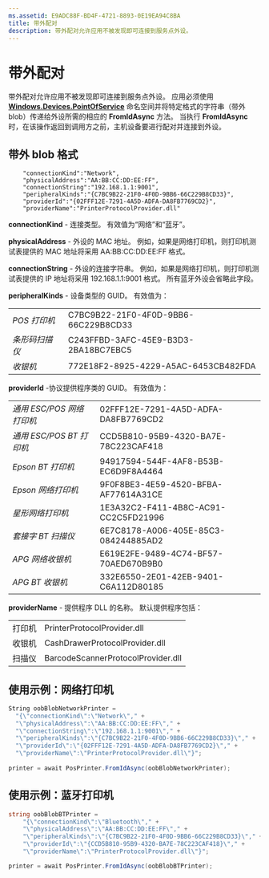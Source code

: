 ```yaml
---
ms.assetid: E9ADC88F-BD4F-4721-8893-0E19EA94C8BA
title: 带外配对
description: 带外配对允许应用不被发现即可连接到服务点外设。
---
```

# 带外配对

带外配对允许应用不被发现即可连接到服务点外设。 应用必须使用 [**Windows.Devices.PointOfService**](https://msdn.microsoft.com/en-us/library/windows/apps/windows.devices.pointofservice.aspx) 命名空间并将特定格式的字符串（带外 blob）传递给外设所需的相应的 **FromIdAsync** 方法。 当执行 **FromIdAsync** 时，在该操作返回到调用方之前，主机设备要进行配对并连接到外设。

## 带外 blob 格式

```
    "connectionKind":"Network",
    "physicalAddress":"AA:BB:CC:DD:EE:FF",
    "connectionString":"192.168.1.1:9001",
    "peripheralKinds":"{C7BC9B22-21F0-4F0D-9BB6-66C229B8CD33}",
    "providerId":"{02FFF12E-7291-4A5D-ADFA-DA8FB7769CD2}",
    "providerName":"PrinterProtocolProvider.dll"
```

**connectionKind** - 连接类型。 有效值为“网络”和“蓝牙”。
    
**physicalAddress** - 外设的 MAC 地址。 例如，如果是网络打印机，则打印机测试表提供的 MAC 地址将采用 AA:BB:CC:DD:EE:FF 格式。

**connectionString** - 外设的连接字符串。 例如，如果是网络打印机，则打印机测试表提供的 IP 地址将采用 192.168.1.1:9001 格式。 所有蓝牙外设会省略此字段。

**peripheralKinds** - 设备类型的 GUID。 有效值为：

|  |  |
| ---- | ---- |
| *POS 打印机* | C7BC9B22-21F0-4F0D-9BB6-66C229B8CD33 |
| *条形码扫描仪* | C243FFBD-3AFC-45E9-B3D3-2BA18BC7EBC5 |
| *收银机* | 772E18F2-8925-4229-A5AC-6453CB482FDA |

**providerId** -协议提供程序类的 GUID。 有效值为：

|  |  |
| ---- | ---- |
| *通用 ESC/POS 网络打印机* | 02FFF12E-7291-4A5D-ADFA-DA8FB7769CD2 |
| *通用 ESC/POS BT 打印机* | CCD5B810-95B9-4320-BA7E-78C223CAF418 |
| *Epson BT 打印机* | 94917594-544F-4AF8-B53B-EC6D9F8A4464 |
| *Epson 网络打印机* | 9F0F8BE3-4E59-4520-BFBA-AF77614A31CE |
| *星形网络打印机* | 1E3A32C2-F411-4B8C-AC91-CC2C5FD21996 |
| *套接字 BT 扫描仪* | 6E7C8178-A006-405E-85C3-084244885AD2 |
| *APG 网络收银机* | E619E2FE-9489-4C74-BF57-70AED670B9B0 |
| *APG BT 收银机* | 332E6550-2E01-42EB-9401-C6A112D80185 |

 
**providerName** - 提供程序 DLL 的名称。 默认提供程序包括：

|  |  |
| ---- | ---- |
| 打印机 | PrinterProtocolProvider.dll |
| 收银机 | CashDrawerProtocolProvider.dll |
| 扫描仪 | BarcodeScannerProtocolProvider.dll |

## 使用示例：网络打印机

```csharp
String oobBlobNetworkPrinter =
  "{\"connectionKind\":\"Network\"," +
  "\"physicalAddress\":\"AA:BB:CC:DD:EE:FF\"," +
  "\"connectionString\":\"192.168.1.1:9001\"," +
  "\"peripheralKinds\":\"{C7BC9B22-21F0-4F0D-9BB6-66C229B8CD33}\"," +
  "\"providerId\":\"{02FFF12E-7291-4A5D-ADFA-DA8FB7769CD2}\"," +
  "\"providerName\":\"PrinterProtocolProvider.dll\"}";
    
printer = await PosPrinter.FromIdAsync(oobBlobNetworkPrinter);
```

## 使用示例：蓝牙打印机

```csharp
string oobBlobBTPrinter =
    "{\"connectionKind\":\"Bluetooth\"," +
    "\"physicalAddress\":\"AA:BB:CC:DD:EE:FF\"," +
    "\"peripheralKinds\":\"{C7BC9B22-21F0-4F0D-9BB6-66C229B8CD33}\"," +
    "\"providerId\":\"{CCD5B810-95B9-4320-BA7E-78C223CAF418}\"," +
    "\"providerName\":\"PrinterProtocolProvider.dll\"}";

printer = await PosPrinter.FromIdAsync(oobBlobBTPrinter);

```







<!--HONumber=Mar16_HO4-->


